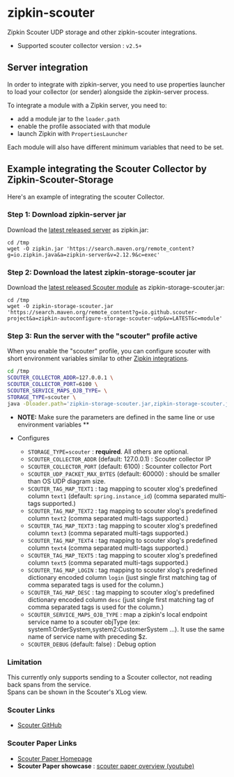 # zipkin-scouter
Zipkin Scouter UDP storage and other zipkin-scouter integrations.
* Supported scouter collector version : `v2.5+`

## Server integration
In order to integrate with zipkin-server, you need to use properties
launcher to load your collector (or sender) alongside the zipkin-server
process.

To integrate a module with a Zipkin server, you need to:
* add a module jar to the `loader.path`
* enable the profile associated with that module
* launch Zipkin with `PropertiesLauncher`

Each module will also have different minimum variables that need to be set.


## Example integrating the Scouter Collector by Zipkin-Scouter-Storage

Here's an example of integrating the scouter Collector.

### Step 1: Download zipkin-server jar
Download the [latest released server](https://search.maven.org/remote_content?g=io.zipkin&a=zipkin-server&v=2.12.9&c=exec) as zipkin.jar:

```
cd /tmp
wget -O zipkin.jar 'https://search.maven.org/remote_content?g=io.zipkin.java&a=zipkin-server&v=2.12.9&c=exec'
```

### Step 2: Download the latest zipkin-storage-scouter jar
Download the [latest released Scouter module](https://search.maven.org/remote_content?g=io.github.scouter-project&a=zipkin-autoconfigure-storage-scouter-udp&v=LATEST&c=module) as zipkin-storage-scouter.jar:

```
cd /tmp
wget -O zipkin-storage-scouter.jar 'https://search.maven.org/remote_content?g=io.github.scouter-project&a=zipkin-autoconfigure-storage-scouter-udp&v=LATEST&c=module'
```

### Step 3: Run the server with the "scouter" profile active
When you enable the "scouter" profile, you can configure scouter with
short environment variables similar to other [Zipkin integrations](https://github.com/openzipkin/zipkin/blob/master/zipkin-server/README.md#elasticsearch-storage).

``` bash
cd /tmp
SCOUTER_COLLECTOR_ADDR=127.0.0.1 \
SCOUTER_COLLECTOR_PORT=6100 \
SCOUTER_SERVICE_MAPS_OJB_TYPE= \
STORAGE_TYPE=scouter \
java -Dloader.path='zipkin-storage-scouter.jar,zipkin-storage-scouter.jar!lib' -Dspring.profiles.active=scouter -cp zipkin.jar org.springframework.boot.loader.PropertiesLauncher
```
* **NOTE:** Make sure the parameters are defined in the same line or use environment variables **

* Configures
  * `STORAGE_TYPE=scouter` : **required**. All others are optional.
  * `SCOUTER_COLLECTOR_ADDR` (default: 127.0.0.1) : Scouter collector IP 
  * `SCOUTER_COLLECTOR_PORT` (default: 6100) : Scounter collector Port
  * `SCOUTER_UDP_PACKET_MAX_BYTES` (default: 60000) : should be smaller than OS UDP diagram size.  
  * `SCOUTER_TAG_MAP_TEXT1` : tag mapping to scouter xlog's predefined column `text1` (default: `spring.instance_id`) (comma separated multi-tags supported.)
  * `SCOUTER_TAG_MAP_TEXT2` : tag mapping to scouter xlog's predefined column `text2` (comma separated multi-tags supported.)
  * `SCOUTER_TAG_MAP_TEXT3` : tag mapping to scouter xlog's predefined column `text3` (comma separated multi-tags supported.)
  * `SCOUTER_TAG_MAP_TEXT4` : tag mapping to scouter xlog's predefined column `text4` (comma separated multi-tags supported.)
  * `SCOUTER_TAG_MAP_TEXT5` : tag mapping to scouter xlog's predefined column `text5` (comma separated multi-tags supported.)
  * `SCOUTER_TAG_MAP_LOGIN` : tag mapping to scouter xlog's predefined dictionary encoded column `login` (just single first matching tag of comma separated tags is used for the column.)
  * `SCOUTER_TAG_MAP_DESC` : tag mapping to scouter xlog's predefined dictionary encoded column `desc` (just single first matching tag of comma separated tags is used for the column.)
  * `SCOUTER_SERVICE_MAPS_OJB_TYPE` : map a zipkin's local endpoint service name to a scouter objType (ex: system1:OrderSystem,system2:CustomerSystem ...). It use the same name of service name with preceding $z.
  * `SCOUTER_DEBUG` (default: false) : Debug option  

### Limitation
This currently only supports sending to a Scouter collector, not reading back spans from the service.  
Spans can be shown in the Scouter's XLog view.

### Scouter Links
 - [Scouter GitHub](https://github.com/scouter-project/scouter)  

### Scouter Paper Links
 - [Scouter Paper Homepage](https://github.com/scouter-project/scouter)
 - **Scouter Paper showcase** : [scouter paper overview (youtube)](https://www.youtube.com/watch?v=NjJ0dGhdIbU)
 
